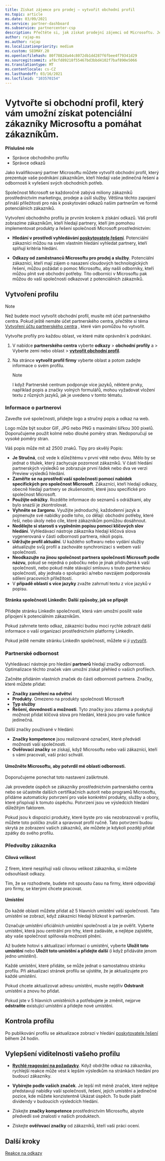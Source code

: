 ```yaml
---
title: Získat zájemce pro prodej – vytvořit obchodní profil
ms.topic: article
ms.date: 03/09/2021
ms.service: partner-dashboard
ms.subservice: partnercenter-csp
description: Přečtěte si, jak získat prodejní zájemci od Microsoftu. Jedním z nich je vytvořit obchodní profil v partnerském centru, které zákazníkům usnadní snazší hledání.
author: rajap-ms
ms.author: rajap
ms.localizationpriority: medium
ms.custom: SEOMAY.20
ms.openlocfilehash: 80f7882da44c8072db1dd287f6fbee4f79341d29
ms.sourcegitcommit: af8cfd89218f55467bd3bbd4102f7baf890e5066
ms.translationtype: MT
ms.contentlocale: cs-CZ
ms.lasthandoff: 03/16/2021
ms.locfileid: "103570154"
---
```

# <a name="create-a-business-profile-to-get-microsoft-sales-leads-and-help-customers-find-you"></a>Vytvořte si obchodní profil, který vám umožní získat potenciální zákazníky Microsoftu a pomáhat zákazníkům.

**Příslušné role**

- Správce obchodního profilu
- Správce odkazů

Jako kvalifikovaný partner Microsoftu můžete vytvořit obchodní profil, který prezentuje vaše podnikání zákazníkům, kteří hledají vaše jedinečná řešení a odbornosti k vyřešení svých obchodních potřeb.

Společnost Microsoft se každoročně zabývá miliony zákazníků prostřednictvím marketingu, prodeje a úsilí služby. Většina těchto zapojení přináší příležitosti pro nás k poskytování odkazů našim partnerům ve formě potenciálních zákazníků. 

Vytvoření obchodního profilu je prvním krokem k získání odkazů. Váš profil zobrazíme zákazníkům, kteří hledají partnery, kteří jim pomohou implementovat produkty a řešení společnosti Microsoft prostřednictvím:

- **Hledání v prostředí vyhledávání [poskytovatele řešení](https://www.microsoft.com/solution-providers/home)**. Potenciální zákazníci můžou na svém vlastním hledání vyhledat partnery, kteří splňují kritéria hledání.

- **Odkazy od zaměstnanců Microsoftu pro prodej a služby**. Potenciální zákazníci, kteří mají zájem o nasazení cloudových technologických řešení, můžou požádat o pomoc Microsoftu, aby našli odborníky, kteří můžou plnit své obchodní potřeby. Tito odborníci v Microsoftu pak můžou do vaší společnosti odkazovat z potenciálních zákazníků.

## <a name="create-a-profile"></a>Vytvoření profilu

> [!NOTE]  
> Než budete moct vytvořit obchodní profil, musíte mít účet partnerského centra. Pokud ještě nemáte účet partnerského centra, přečtěte si téma [Vytvoření účtu partnerského centra](mpn-create-a-partner-center-account.md) , které vám pomůžou ho vytvořit.

Vytvořte profily pro každou oblast, ve které máte oprávnění k podnikání.

1. V nabídce **partnerského centra** vyberte **odkazy** &gt; **obchodní profily** a &gt; Vyberte zemi nebo oblast > **[vytvořit obchodní profil](https://partner.microsoft.com/referrals/businessprofiles/)**.

2. Na stránce **vytvořit profil firmy** vyberte oblast a potom zadejte informace o svém profilu.
   > [!NOTE]  
   >  I když Partnerské centrum podporuje více jazyků, některé prvky, například popis a značky volných formulářů, mohou vyžadovat vložení textu z různých jazyků, jak je uvedeno v tomto tématu.

### <a name="partner-information"></a>Informace o partnerovi

Zaveďte své společnosti, přidejte logo a stručný popis a odkaz na web. 

Logo může být soubor GIF, JPG nebo PNG s maximální šířkou 300 pixelů. Doporučujeme použít kolmé nebo dlouhé poměry stran. Nedoporučují se vysoké poměry stran.

Váš popis může mít až 2500 znaků. Tipy pro skvělý Popis: 

-  **Je Stručná**, což vede k důležitému v první větě nebo dvou. Mělo by se jednat o titulek, který zachycuje pozornost zákazníků. V části hledání partnerských výsledků se zobrazuje první řádek nebo dva ve verzi Preview výsledků hledání.
-  **Zaměřte se na prostředí vaší společnosti pomocí nabídek specifických pro společnost Microsoft**. Zákazníci, kteří hledají odkazy, obecně hledají partnery se zkušenostmi, které jsou specifické pro společnost Microsoft.
-  **Použijte odrážky**. Rozdělte informace do seznamů s odrážkami, aby bylo snazší je zkontrolovat.
-  **Vyhněte se žargonu**. Využijte jednoduchý, každodenní jazyk a pojmenujte své nabídky podle toho, co dělají: obchodní potřeby, které řeší, nebo úkoly nebo cíle, které zákazníkům pomůžou dosáhnout.
-  **Nedělejte si starosti s vyplněním popisu pomocí klíčových slov hledání**. Vyhledávací nástroje zákazníka hledají klíčová slova vygenerovaná v části odbornosti partnera, nikoli popis.
-  **Udržujte profil aktuální**. U každého softwaru nebo vydání služby aktualizujte svůj profil a zachováte synchronizaci s webem vaší společnosti.
-  **Neodkazujte na jinou společnost partnera společnosti Microsoft podle názvu**, pokud se nejedná o pobočku nebo je jinak přidružená k vaší společnosti, nebo pokud máte stávající smlouvu s touto partnerskou společností, aby jednala o spolupráci a/nebo navzájem podporovala sdílení pracovních příležitostí.
-  V **případě oblastí s více jazyky** zvažte zahrnutí textu z více jazyků v popisu.

#### <a name="linkedin-company-page-more-ways-to-connect"></a>Stránka společnosti LinkedIn: Další způsoby, jak se připojit

Přidejte stránku LinkedIn společnosti, která vám umožní posílit vaše připojení k potenciálním zákazníkům. 

Pokud zahrnete tento odkaz, zákazníci budou moci rychle zobrazit další informace o vaší organizaci prostřednictvím platformy LinkedIn.

Pokud ještě nemáte stránku LinkedIn společnosti, můžete si ji [vytvořit](https://www.linkedin.com/company/setup/new/).

### <a name="partner-expertise"></a>Partnerské odbornost

Vyhledávací nástroje pro hledání **partnerů** hledají značky odbornosti. Optimalizace těchto značek vám umožní získat přehled o vašich profilech.

Začněte přidáním vlastních značek do části odbornosti partnera. Značky, které můžete přidat: 

-  **Značky zaměření na odvětví**
-  **Produkty**. Omezeno na produkty společnosti Microsoft
-  **Typ služby**
-  **Řešení, dovednosti a možnosti**. Tyto značky jsou zdarma a poskytují možnost přidat klíčová slova pro hledání, která jsou pro vaše funkce jedinečná.

Další značky používané v hledání:

-  **Značky kompetence** jsou realizované označení, které předvádí možnosti vaší společnosti.
-  **Ověřovací značky** se získají, když Microsoftu nebo vaši zákazníci, kteří s vámi pracovali, vaši práci schválí.

#### <a name="allow-microsoft-to-endorse-my-areas-of-expertise"></a>Umožněte Microsoftu, aby potvrdil mé oblasti odbornosti.

Doporučujeme ponechat toto nastavení zaškrtnuté. 

Jak provedete úspěch se zákazníky prostřednictvím partnerského centra nebo se účastníte dalších certifikačních autorit nebo programů Microsoftu, přidáme automaticky potvrzení pro vaše konkrétní produkty, služby a obory, které přispívají k tomuto úspěchu. Potvrzení jsou ve výsledcích hledání důležitým faktorem.

Pokud jsou k dispozici produkty, které byste pro vás nezobrazovali v profilu, můžete toto políčko zrušit a spravovat profil ručně. Tato potvrzení budou skrytá ze zobrazení vašich zákazníků, ale můžete je kdykoli později přidat zpátky do svého profilu.

### <a name="customer-preferences"></a>Předvolby zákazníka

#### <a name="target-size"></a>Cílová velikost

Z firem, které nesplňují vaši cílovou velikost zákazníka, si můžete odsouhlasit odkazy.

Tím, že se rozhodnete, budete mít spoustu času na firmy, které odpovídají pro firmy, se kterými chcete pracovat.

#### <a name="locations"></a>Umístění

Do každé oblasti můžete přidat až 5 hlavních umístění vaší společnosti. Tato umístění se zobrazí, když zákazníci hledají blízkost k partnerům.

Označuje umístění oficiálních umístění společnosti a lze je ověřit. Vyberte umístění, která jsou centrální pro trhy, které zadáváte, a nejlépe zajistěte, aby vaše společnost splňovala možnosti plnění.

Až budete hotovi s aktualizací informací o umístění, vyberte **Uložit toto umístění** nebo **Uložit toto umístění a přidejte další** (i když přidáváte jenom jedno umístění).

Každé umístění, které přidáte, se může jednat o samostatnou stránku profilu. Při aktualizaci stránek profilu se ujistěte, že je aktualizujete pro každé umístění.

Pokud chcete aktualizovat adresu umístění, musíte nejdřív **Odstranit** umístění a znovu ho přidat.

Pokud jste v 5 hlavních umístěních a potřebujete je změnit, nejprve **odstraňte** existující umístění a přidejte nové umístění.

## <a name="review-your-profile"></a>Kontrola profilu

Po publikování profilu se aktualizace zobrazí v hledání [poskytovatele řešení](https://www.microsoft.com/solution-providers/home) během 24 hodin.

## <a name="improve-the-visibility-of-your-profile"></a>Vylepšení viditelnosti vašeho profilu 

- **[Rychlé reagování na požadavky](manage-leads.md)**. Když obdržíte odkaz na zákazníka, rychlejší reakce může vést k lepším výsledkům na stránkách hledání pro budoucí zákazníky.

- **Vybírejte podle vašich značek**.  Je lepší mít méně značek, které nejlépe představují nabídky vaší společnosti, řešení, jejich umístění a jedinečné pozice, kde můžete konzistentně Ukázat úspěch.  To bude platit dividendy v budoucích výsledcích hledání.
- Získejte **značky kompetence** prostřednictvím Microsoftu, abyste předvedli své znalosti v našich produktech.
- Získejte **ověřovací značky** od zákazníků, kteří vaši práci ocení.

## <a name="next-steps"></a>Další kroky

[Reakce na odkazy](manage-leads.md)
